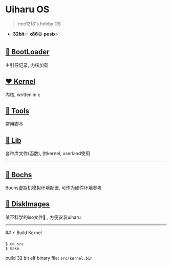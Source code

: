 # Uiharu OS

> neo1218's hobby OS

+ **32bit**✅ **x86**😄 **posix**⚡️ 

## [📝 BootLoader](https://github.com/UiharuOS/uiharu/tree/master/src/boot_loader)
主引导记录, 内核加载

## [❤️ Kernel](https://github.com/UiharuOS/uiharu/tree/master/src/kernel)
内核, written in c

## [🔧 Tools](https://github.com/UiharuOS/uiharu/tree/master/src/tools)
常用脚本

## [📜 Lib](https://github.com/UiharuOS/uiharu/tree/master/src/lib)
各种库文件(函数), 供kernel, userland使用

<hr/>

## [🍙 Bochs](https://github.com/UiharuOS/uiharu/tree/master/bochs)
Bochs虚拟机模拟环境配置, 可作为硬件环境参考

## [🎫 DiskImages](https://github.com/UiharuOS/uiharu/tree/master/disk_images)
某不科学的iso文件🐛 , 方便安装uiharu

<hr/>
## ⚡️ Build Kernel

    $ cd src
    $ make

build 32 bit elf binary file: ```src/kernel.bin```
